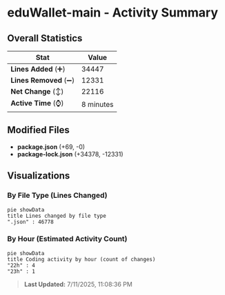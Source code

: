 # eduWallet-main - Activity Summary 

## Overall Statistics

| Stat                   | Value                                                             |
| ---------------------- | ----------------------------------------------------------------- |
| **Lines Added** (➕)   | 34447                                          |
| **Lines Removed** (➖) | 12331                                        |
| **Net Change** (↕)    | 22116                |
| **Active Time** (⌚)   | 8 minutes |


## Modified Files
- **package.json** (+69, -0)
- **package-lock.json** (+34378, -12331)

## Visualizations

### By File Type (Lines Changed)

```mermaid
pie showData
title Lines changed by file type
".json" : 46778
```

### By Hour (Estimated Activity Count)

```mermaid
pie showData
title Coding activity by hour (count of changes)
"22h" : 4
"23h" : 1
```


> **Last Updated:** 7/11/2025, 11:08:36 PM